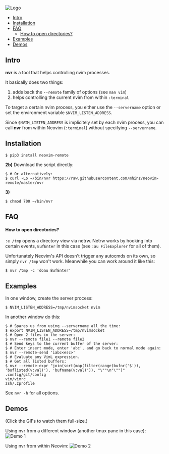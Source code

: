 ![Logo](https://github.com/mhinz/neovim-remote/raw/master/pictures/nvr-logo.png)

- [Intro](#intro)
- [Installation](#installation)
- [FAQ](#faq)
  - [How to open directories?](#how-to-open-directories)
- [Examples](#examples)
- [Demos](#demos)

## Intro

**nvr** is a tool that helps controlling nvim processes.

It basically does two things:

1. adds back the `--remote` family of options (see `man vim`)
1. helps controlling the current nvim from within `:terminal`

To target a certain nvim process, you either use the `--servername` option or
set the environment variable `$NVIM_LISTEN_ADDRESS`.

Since `$NVIM_LISTEN_ADDRESS` is implicitely set by each nvim process, you can
call **nvr** from within Neovim (`:terminal`) without specifying `--servername`.

## Installation

```
$ pip3 install neovim-remote
```

**2b)** Download the script directly:
```
$ # Or alternatively:
$ curl -Lo ~/bin/nvr https://raw.githubusercontent.com/mhinz/neovim-remote/master/nvr
```

**3)**
```
$ chmod 700 ~/bin/nvr
```

## FAQ

#### How to open directories?

`:e /tmp` opens a directory view via netrw. Netrw works by hooking into certain
events, `BufEnter` in this case (see `:au FileExplorer` for all of them).

Unfortunately Neovim's API doesn't trigger any autocmds on its own, so simply
`nvr /tmp` won't work. Meanwhile you can work around it like this:

    $ nvr /tmp -c 'doau BufEnter'

## Examples

In one window, create the server process:
```
$ NVIM_LISTEN_ADDRESS=/tmp/nvimsocket nvim
```
In another window do this:
```shell
$ # Spares us from using --servername all the time:
$ export NVIM_LISTEN_ADDRESS=/tmp/nvimsocket
$ # Open 2 files in the server:
$ nvr --remote file1 --remote file2
$ # Send keys to the current buffer of the server:
$ # Enter insert mode, enter 'abc', and go back to normal mode again:
$ nvr --remote-send 'iabc<esc>'
$ # Evaluate any VimL expression.
$ # Get all listed buffers:
$ nvr --remote-expr "join(sort(map(filter(range(bufnr('$')), 'buflisted(v:val)'), 'bufname(v:val)')), "\""\n"\"")"
.config/git/config
vim/vimrc
zsh/.zprofile
```

See `nvr -h` for all options.

## Demos

(Click the GIFs to watch them full-size.)

Using nvr from a different window (another tmux pane in this case):
![Demo 1](https://github.com/mhinz/neovim-remote/raw/master/pictures/demo1.gif)

Using nvr from within Neovim:
![Demo 2](https://github.com/mhinz/neovim-remote/raw/master/pictures/demo2.gif)
